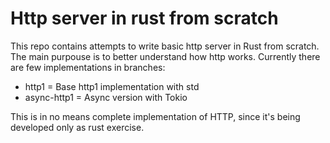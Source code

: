 # Http server in rust from scratch

This repo contains attempts to write basic http server in Rust from scratch.
The main purpouse is to better understand how http works.
Currently there are few implementations in branches:

- http1 = Base http1 implementation with std
- async-http1 = Async version with Tokio

This is in no means complete implementation of HTTP, since it's being developed only as rust exercise.
